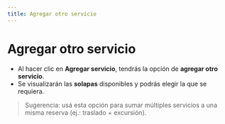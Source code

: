 ```yaml
---
title: Agregar otro servicio
---
```


# Agregar otro servicio

- Al hacer clic en **Agregar servicio**, tendrás la opción de **agregar otro servicio**.
- Se visualizarán las **solapas** disponibles y podrás elegir la que se requiera.

> Sugerencia: usá esta opción para sumar múltiples servicios a una misma reserva (ej.: traslado + excursión).
